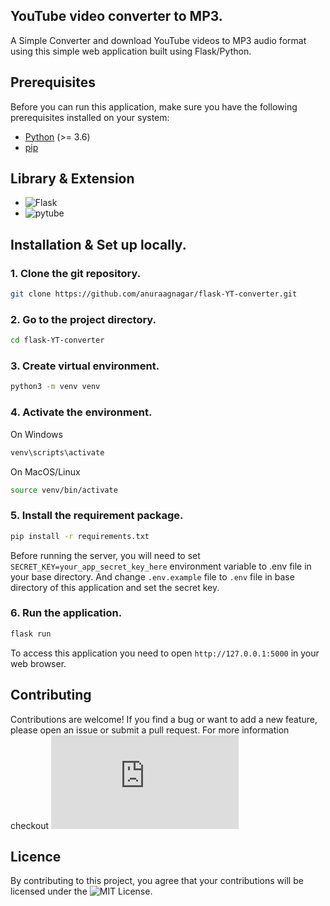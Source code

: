 ## YouTube video converter to MP3.

A Simple Converter and download YouTube videos to MP3 audio format using this simple web application built using Flask/Python.

## Prerequisites

Before you can run this application, make sure you have the following prerequisites installed on your system:

- [Python](https://www.python.org/downloads/) (>= 3.6)
- [pip](https://pip.pypa.io/en/stable/installation/)

## Library & Extension

- ![Flask](https://flask.palletsprojects.com/)
- ![pytube](https://pytube.io/en/latest/)

## Installation & Set up locally.

### 1. Clone the git repository.

```bash
git clone https://github.com/anuraagnagar/flask-YT-converter.git
```

### 2. Go to the project directory.

```bash
cd flask-YT-converter
```

### 3. Create virtual environment.

```bash
python3 -m venv venv
```

### 4. Activate the environment.

On Windows

```bash
venv\scripts\activate
```

On MacOS/Linux

```bash
source venv/bin/activate
```

### 5. Install the requirement package.

```bash
pip install -r requirements.txt
```

Before running the server, you will need to set `SECRET_KEY=your_app_secret_key_here` environment variable to .env file in your base directory. And change `.env.example` file to `.env` file in base directory of this application and set the secret key.

### 6. Run the application.

```bash
flask run
```

To access this application you need to open `http://127.0.0.1:5000` in your web browser.

## Contributing

Contributions are welcome! If you find a bug or want to add a new feature, please open an issue or submit a pull request.
For more information checkout ![CONTRIBUTING.md](https://github.com/anuraagnagar/flask-YT-converter/blob/main/CONTRIBUTING.md)

## Licence

By contributing to this project, you agree that your contributions will be licensed under the ![MIT License](https://github.com/anuraagnagar/flask-YT-converter/blob/main/LICENSE).
